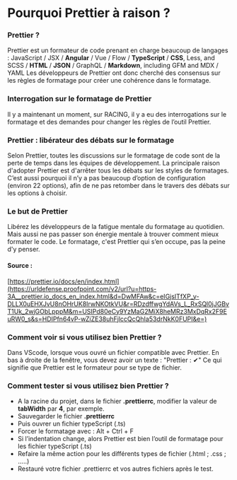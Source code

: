 # Pourquoi Prettier à raison ?

### Prettier ?

Prettier est un formateur de code prenant en charge beaucoup de langages : JavaScript / JSX / **Angular** / Vue / Flow / **TypeScript** / **CSS**, Less, and SCSS / **HTML** / **JSON** / GraphQL / **Markdown**, including GFM and MDX / YAML Les développeurs de Prettier ont donc cherché des consensus sur les règles de formatage pour créer une cohérence dans le formatage.

### Interrogation sur le formatage de Prettier

Il y a maintenant un moment, sur RACING, il y a eu des interrogations sur le formatage et des demandes pour changer les règles de l’outil Prettier.

### Prettier : libérateur des débats sur le formatage

Selon Prettier, toutes les discussions sur le formatage de code sont de la perte de temps dans les équipes de développement. La principale raison d'adopter Prettier est d'arrêter tous les débats sur les styles de formatages. C’est aussi pourquoi il n’y a pas beaucoup d’option de configuration \(environ 22 options\), afin de ne pas retomber dans le travers des débats sur les options à choisir.

### Le but de Prettier

Libérez les développeurs de la fatigue mentale du formatage au quotidien. Mais aussi ne pas passer son énergie mentale à trouver comment mieux formater le code. Le formatage, c'est Prettier qui s’en occupe, pas la peine d'y penser.

#### Source :

[https://prettier.io/docs/en/index.html](https://urldefense.proofpoint.com/v2/url?u=https-3A__prettier.io_docs_en_index.html&d=DwMFAw&c=eIGjsITfXP_y-DLLX0uEHXJvU8nOHrUK8IrwNKOtkVU&r=RDzdffwgYdAVs_L_RxSQl0jJGBvT1Uk_2wjGObLpppM&m=USIPd80eCy9YzMaG2MiX8heMRz3MxDqRx2F9EuRW0_s&s=HDIPfn64vP-wZiZE38uhFjlccQcQhIa53drNkK0FUPI&e=)

### Comment voir si vous utilisez bien Prettier ?

Dans VScode, lorsque vous ouvré un fichier compatible avec Prettier. En bas à droite de la fenêtre, vous devez avoir un texte : "Prettier : ✔" Ce qui signifie que Prettier est le formateur pour se type de fichier.

### Comment tester si vous utilisez bien Prettier ?

* A la racine du projet, dans le fichier **.prettierrc**, modifier la valeur de **tabWidth** par **4**, par exemple.
* Sauvegarder le fichier **.prettierrc**
* Puis ouvrer un fichier typeScript \(.ts\)
* Forcer le formatage avec : Alt + Ctrl + F
* Si l’indentation change, alors Prettier est bien l’outil de formatage pour les fichier typeScript \(.ts\)
* Refaire la même action pour les différents types de fichier \(.html ; .css ; …..\)
* Restauré votre fichier .prettierrc et vos autres fichiers après le test.

